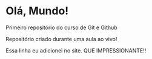 # Olá, Mundo!
 Primeiro repositório do curso de Git e Github

 Repositório criado durante uma aula ao vivo!

Essa linha eu adicionei no site. QUE IMPRESSIONANTE!!
